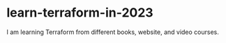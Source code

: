 # learn-terraform-in-2023
I am learning Terraform from different books, website, and video courses.
